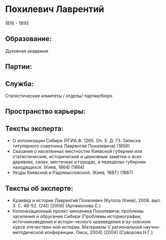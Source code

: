 # Похилевич Лаврентий 
1816 - 1893

## Образование:
Духовная академия
## Партии:
## Служба:
Статистические комитеты / отделы/ партии/бюро
## Пространство карьеры:
## Тексты эксперта:
* О колонизации Сибири (РГИА.Ф. 1265. Оп. 5. Д. 73. Записка титулярного советника Лаврентия Похилевича)  (1856) 
* Сказания о населенных местностях Киевской губернии или статистические, исторические и церковные заметки о всех деревнях, селах, местечках и городах, в переделах губернии находящихся. (Киев, 1864)  (1864) 
* Уезды Киевский и Радомысловской. (Киев, 1887.)  (1887) 
## Тексты об эксперте:
* Краевед и историк Лаврентий Похилевич (Купола (Киев), 2006. вып. 3. С. 48-52. (24))  (2006)  (Артамонова С.) 
* Колонизационный проект чиновника Похилевича: проблемы заселения и обрусения Сибири (Проблемы историографии, источниковедения и истори-ческого краеведения в ву-зовском курсе отечествен-ной истории. Материалы V региональной научно-методической конференции. Омск, 2004)  (2004)  (Суворова Н.Г.) 
